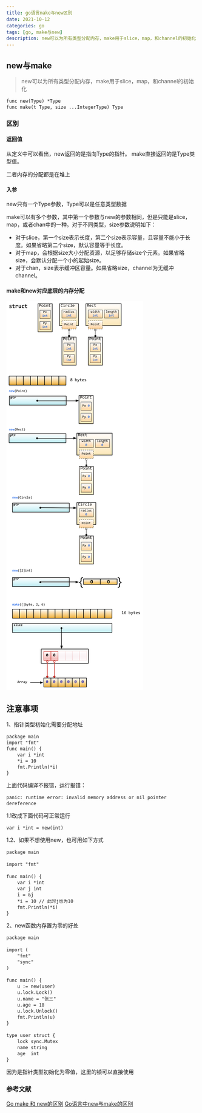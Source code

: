 ```yaml
---
title: go语言make与new区别
date: 2021-10-12
categories: go
tags: [go, make与new]
description: new可以为所有类型分配内存，make用于slice，map，和channel的初始化
---
```


## new与make
>  new可以为所有类型分配内存，make用于slice，map，和channel的初始化  
```golang
func new(Type) *Type
func make(t Type, size ...IntegerType) Type
```

### 区别

#### 返回值

从定义中可以看出，new返回的是指向Type的指针。 make直接返回的是Type类型值。

二者内存的分配都是在堆上

#### 入参
new只有一个Type参数，Type可以是任意类型数据

make可以有多个参数，其中第一个参数与new的参数相同，但是只能是slice，map，或者chan中的一种。对于不同类型，size参数说明如下：
- 对于slice，第一个size表示长度，第二个size表示容量，且容量不能小于长度。如果省略第二个size，默认容量等于长度。
- 对于map，会根据size大小分配资源，以足够存储size个元素。如果省略size，会默认分配一个小的起始size。
- 对于chan，size表示缓冲区容量。如果省略size，channel为无缓冲channel。

#### make和new对应底层的内存分配
![make与new内存分配](../images/make与new内存分配.png)

## 注意事项

1、指针类型初始化需要分配地址

```golang
package main
import "fmt"
func main() {
	var i *int
	*i = 10
	fmt.Println(*i)
}
```
上面代码编译不报错，运行报错：
```
panic: runtime error: invalid memory address or nil pointer dereference
```

1.1改成下面代码可正常运行
```golang
var i *int = new(int)
```

1.2、如果不想使用new，也可用如下方式

```golang
package main

import "fmt"

func main() {
	var i *int
	var j int
	i = &j
	*i = 10 // 此时j也为10
	fmt.Println(*i)
}
```

2、new函数内存置为零的好处

```golang
package main

import (
	"fmt"
	"sync"
)

func main() {
	u := new(user)
	u.lock.Lock()
	u.name = "张三"
	u.age = 18
	u.lock.Unlock()
	fmt.Println(u)
}

type user struct {
	lock sync.Mutex
	name string
	age  int
}
```
因为是指针类型初始化为零值，这里的锁可以直接使用




### 参考文献
[Go make 和 new的区别](https://www.cnblogs.com/vincenshen/p/9356974.html)
[Go语言中new与make的区别](https://zhuanlan.zhihu.com/p/92993032)